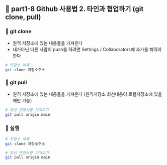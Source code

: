 ## 🔄 part1-8 Github 사용법 2. 타인과 협업하기 (git clone, pull)
### 🔹 git clone
- 원격 저장소에 있는 내용들을 가져온다
- 내가아닌 다른 사람이 push를 하려면 Settings / Collaborators에 추가를 해줘야한다

```bash
# 저장소 복제
git clone 저장소주소
```

### 🔹 git pull
- 원격 저장소에 있는 내용들을 가져온다 (원격저장소 최신내용이 로컬저장소에 있을 때만 가능)

```bash
# 최신 변경사항 가져오기
git pull origin main
```

### 🔹 실행
```bash
# 저장소 복제
git clone 저장소주소

# 최신 변경사항 가져오기
git pull origin main
```
